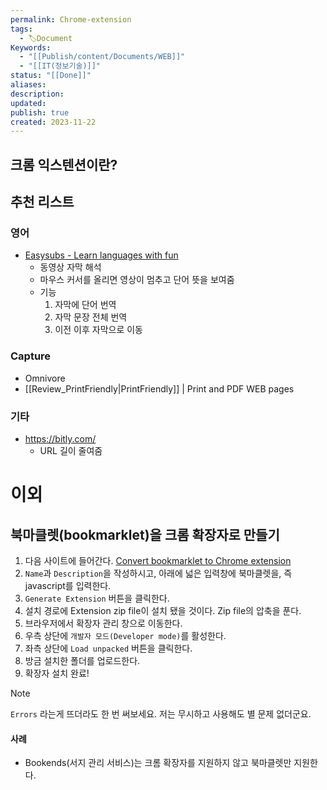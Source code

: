 ```yaml
---
permalink: Chrome-extension
tags:
  - 🏷️Document
Keywords:
  - "[[Publish/content/Documents/WEB]]"
  - "[[IT(정보기술)]]"
status: "[[Done]]"
aliases: 
description: 
updated: 
publish: true
created: 2023-11-22
---
```


## 크롬 익스텐션이란?


## 추천 리스트
### 영어
- [Easysubs - Learn languages with fun](https://easysubs.co/index.html) 
	-   동영상 자막 해석
	-   마우스 커서를 올리면 영상이 멈추고 단어 뜻을 보여줌
	- 기능
		1. 자막에 단어 번역
		2. 자막 문장 전체 번역
		3. 이전 이후 자막으로 이동

### Capture
- Omnivore
- [[Review_PrintFriendly|PrintFriendly]] | Print and PDF WEB pages


### 기타
- https://bitly.com/
	- URL 길이 줄여줌

# 이외
## 북마클렛(bookmarklet)을 크롬 확장자로 만들기

1. 다음 사이트에 들어간다. 
   [Convert bookmarklet to Chrome extension](https://sandbox.self.li/bookmarklet-to-extension/)
2. `Name`과 `Description`을 작성하시고, 아래에 넓은 입력창에 북마클렛을, 즉 javascript를 입력한다.
3. `Generate Extension` 버튼을 클릭한다.
4. 설치 경로에 Extension zip file이 설치 됐을 것이다. Zip file의 압축을 푼다.
5. 브라우저에서 확장자 관리 창으로 이동한다.
6. 우측 상단에 `개발자 모드(Developer mode)`를 활성한다.
7. 좌측 상단에 `Load unpacked` 버튼을 클릭한다. 
8. 방금 설치한 폴더를 업로드한다. 
9. 확장자 설치 완료!

>[!Note] 
>`Errors` 라는게 뜨더라도 한 번 써보세요. 저는 무시하고 사용해도 별 문제 없더군요.

#### 사례
- Bookends(서지 관리 서비스)는 크롬 확장자를 지원하지 않고 북마클렛만 지원한다.